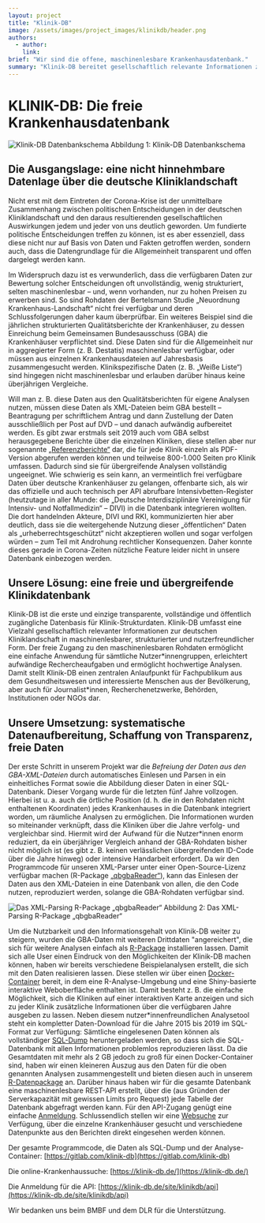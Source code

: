 ```yaml
---
layout: project
title: "Klinik-DB"
image: /assets/images/project_images/klinikdb/header.png
authors:
  - author:
    link:
brief: "Wir sind die offene, maschinenlesbare Krankenhausdatenbank."
summary: "Klinik-DB bereitet gesellschaftlich relevante Informationen zur deutschen Kliniklandschaft in maschinenlesbarer, strukturierter und nutzer*innenfreundlicher Form auf."
---
```


# KLINIK-DB: Die freie Krankenhausdatenbank

![Klinik-DB Datenbankschema](/assets/images/project_images/klinikdb/datenbankschema.png "Klinik-DB Datenbankschema")
Abbildung 1: Klinik-DB Datenbankschema

## Die Ausgangslage: eine nicht hinnehmbare Datenlage über die deutsche Kliniklandschaft

Nicht erst mit dem Eintreten der Corona-Krise ist der unmittelbare Zusammenhang zwischen politischen Entscheidungen in der deutschen Kliniklandschaft und den daraus resultierenden gesellschaftlichen Auswirkungen jedem und jeder von uns deutlich geworden. Um fundierte politische Entscheidungen treffen zu können, ist es aber essenziell, dass diese nicht nur auf Basis von Daten und Fakten getroffen werden, sondern auch, dass die Datengrundlage für die Allgemeinheit transparent und offen dargelegt werden kann.

Im Widerspruch dazu ist es verwunderlich, dass die verfügbaren Daten zur Bewertung solcher Entscheidungen oft unvollständig, wenig strukturiert, selten maschinenlesbar – und, wenn vorhanden, nur zu hohen Preisen zu erwerben sind. So sind Rohdaten der Bertelsmann Studie „Neuordnung Krankenhaus-Landschaft“ nicht frei verfügbar und deren Schlussfolgerungen daher kaum überprüfbar. Ein weiteres Beispiel sind die jährlichen strukturierten Qualitätsberichte der Krankenhäuser, zu dessen Einreichung beim Gemeinsamen Bundesausschuss (GBA) die Krankenhäuser verpflichtet sind. Diese Daten sind für die Allgemeinheit nur in aggregierter Form (z. B. Destatis) maschinenlesbar verfügbar, oder müssen aus einzelnen Krankenhausdateien auf Jahresbasis zusammengesucht werden. Klinikspezifische Daten (z. B. „Weiße Liste“) sind hingegen nicht maschinenlesbar und erlauben darüber hinaus keine überjährigen Vergleiche.

Will man z. B. diese Daten aus den Qualitätsberichten für eigene Analysen nutzen, müssen diese Daten als XML-Dateien beim GBA bestellt – Beantragung per schriftlichem Antrag und dann Zustellung der Daten ausschließlich per Post auf DVD – und danach aufwändig aufbereitet werden. Es gibt zwar erstmals seit 2019 auch vom GBA selbst herausgegebene Berichte über die einzelnen Kliniken, diese stellen aber nur sogenannte [„Referenzberichte“](https://g-ba-qualitaetsberichte.de/#/search) dar, die für jede Klinik einzeln als PDF-Version abgerufen werden können und teilweise 800-1.000 Seiten pro Klinik umfassen. Dadurch sind sie für übergreifende Analysen vollständig ungeeignet.
Wie schwierig es sein kann, an vermeintlich frei verfügbare Daten über deutsche Krankenhäuser zu gelangen, offenbarte sich, als wir das offizielle und auch technisch per API abrufbare Intensivbetten-Register (heutzutage in aller Munde: die „Deutsche Interdisziplinäre Vereinigung für Intensiv- und Notfallmedizin“ – DIVI) in die Datenbank integrieren wollten. Die dort handelnden Akteure, DIVI und RKI, kommunizierten hier aber deutlich, dass sie die weitergehende Nutzung dieser „öffentlichen“ Daten als „urheberrechtsgeschützt“ nicht akzeptieren wollen und sogar verfolgen würden – zum Teil mit Androhung rechtlicher Konsequenzen. Daher konnte dieses gerade in Corona-Zeiten nützliche Feature leider nicht in unsere Datenbank einbezogen werden.

## Unsere Lösung: eine freie und übergreifende Klinikdatenbank

Klinik-DB ist die erste und einzige transparente, vollständige und öffentlich zugängliche Datenbasis für Klinik-Strukturdaten. Klinik-DB umfasst eine Vielzahl gesellschaftlich relevanter Informationen zur deutschen Kliniklandschaft in maschinenlesbarer, strukturierter und nutzerfreundlicher Form. Der freie Zugang zu den maschinenlesbaren Rohdaten ermöglicht eine einfache Anwendung für sämtliche Nutzer\*innengruppen, erleichtert aufwändige Rechercheaufgaben und ermöglicht hochwertige Analysen. Damit stellt Klinik-DB einen zentralen Anlaufpunkt für Fachpublikum aus dem Gesundheitswesen und interessierte Menschen aus der Bevölkerung, aber auch für Journalist\*innen, Recherchenetzwerke, Behörden, Institutionen oder NGOs dar.

## Unsere Umsetzung: systematische Datenaufbereitung, Schaffung von Transparenz, freie Daten

Der erste Schritt in unserem Projekt war die _Befreiung der Daten aus den GBA-XML-Dateien_ durch automatisches Einlesen und Parsen in ein einheitliches Format sowie die Abbildung dieser Daten in einer SQL-Datenbank. Dieser Vorgang wurde für die letzten fünf Jahre vollzogen.
Hierbei ist u. a. auch die örtliche Position (d. h. die in den Rohdaten nicht enthaltenen Koordinaten) jedes Krankenhauses in die Datenbank integriert worden, um räumliche Analysen zu ermöglichen. Die Informationen wurden so miteinander verknüpft, dass die Kliniken über die Jahre verfolg- und vergleichbar sind. Hiermit wird der Aufwand für die Nutzer\*innen enorm reduziert, da ein überjähriger Vergleich anhand der GBA-Rohdaten bisher nicht möglich ist (es gibt z. B. keinen verlässlichen übergreifenden ID-Code über die Jahre hinweg) oder intensive Handarbeit erfordert. Da wir den Programmcode für unseren XML-Parser unter einer Open-Source-Lizenz verfügbar machen (R-Package [„qbgbaReader“](https://klinik-db.gitlab.io/qbgbaReader/)), kann das Einlesen der Daten aus den XML-Dateien in eine Datenbank von allen, die den Code nutzen, reproduziert werden, solange die GBA-Rohdaten verfügbar sind.

![Das XML-Parsing R-Package „qbgbaReader“](/assets/images/project_images/klinikdb/dokumentation.png "Das XML-Parsing R-Package „qbgbaReader“")
Abbildung 2: Das XML-Parsing R-Package „qbgbaReader“

Um die Nutzbarkeit und den Informationsgehalt von Klinik-DB weiter zu steigern, wurden die GBA-Daten mit weiteren Drittdaten "angereichert", die sich für weitere Analysen einfach als [R-Package](https://klinik-db.gitlab.io/qbgbaExtraData/) installieren lassen.
Damit sich alle User einen Eindruck von den Möglichkeiten der Klinik-DB machen können, haben wir bereits verschiedene Beispielanalysen erstellt, die sich mit den Daten realisieren lassen. Diese stellen wir über einen [Docker-Container](https://gitlab.com/klinik-db/qbgbaAnalysis) bereit, in dem eine R-Analyse-Umgebung und eine Shiny-basierte interaktive Weboberfläche enthalten ist. Damit besteht z. B. die einfache Möglichkeit, sich die Kliniken auf einer interaktiven Karte anzeigen und sich zu jeder Klinik zusätzliche Informationen über die verfügbaren Jahre ausgeben zu lassen.
Neben diesem nutzer\*innenfreundlichen Analysetool steht ein kompletter Daten-Download für die Jahre 2015 bis 2019 im SQL-Format zur Verfügung: Sämtliche eingelesenen Daten können als vollständiger [SQL-Dump](https://gitlab.com/klinik-db/qbgbaSQLData) heruntergeladen werden, so dass sich die SQL-Datenbank mit allen Informationen problemlos reproduzieren lässt. Da die Gesamtdaten mit mehr als 2 GB jedoch zu groß für einen Docker-Container sind, haben wir einen kleineren Auszug aus den Daten für die oben genannten Analysen zusammengestellt und bieten diesen auch in unserem [R-Datenpackage](https://klinik-db.gitlab.io/qbgbaExtraData/) an. Darüber hinaus haben wir für die gesamte Datenbank eine maschinenlesbare REST-API erstellt, über die (aus Gründen der Serverkapazität mit gewissen Limits pro Request) jede Tabelle der Datenbank abgefragt werden kann. Für den API-Zugang genügt eine einfache [Anmeldung](https://klinik-db.de/site/klinikdb/api). Schlussendlich stellen wir eine [Websuche](https://klinik-db.de/) zur Verfügung, über die einzelne Krankenhäuser gesucht und verschiedene Datenpunkte aus den Berichten direkt eingesehen werden können.

Der gesamte Programmcode, die Daten als SQL-Dump und der Analyse-Container: [https://gitlab.com/klinik-db](https://gitlab.com/klinik-db)

Die online-Krankenhaussuche: [https://klinik-db.de/](https://klinik-db.de/)

Die Anmeldung für die API: [https://klinik-db.de/site/klinikdb/api](https://klinik-db.de/site/klinikdb/api)

Wir bedanken uns beim BMBF und dem DLR für die Unterstützung.
